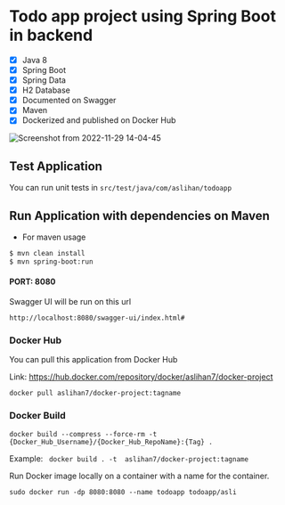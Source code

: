 # Todo app project using Spring Boot in backend



- [x] Java 8
- [x] Spring Boot
- [x] Spring Data
- [x] H2 Database
- [x] Documented on Swagger
- [x] Maven
- [x] Dockerized and published on Docker Hub

![Screenshot from 2022-11-29 14-04-45](https://user-images.githubusercontent.com/73489259/204528122-a94b7de2-54fd-4a57-9f77-4fe4676a6e29.png)




## Test Application

You can run unit tests in `src/test/java/com/aslihan/todoapp`

## Run Application with dependencies on Maven

- For maven usage

```xml
$ mvn clean install
$ mvn spring-boot:run
```

#### PORT: 8080

Swagger UI will be run on this url

`http://localhost:8080/swagger-ui/index.html#`

### Docker Hub

You can pull this application from Docker Hub

Link: https://hub.docker.com/repository/docker/aslihan7/docker-project

`docker pull aslihan7/docker-project:tagname`

### Docker Build

`docker build --compress --force-rm -t {Docker_Hub_Username}/{Docker_Hub_RepoName}:{Tag} .`

Example: `  docker build . -t  aslihan7/docker-project:tagname
`

Run Docker image locally on a container with a name for the container.

` sudo docker run -dp 8080:8080 --name todoapp todoapp/asli
`
